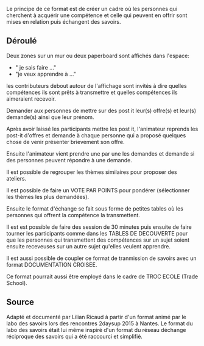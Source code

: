 <!--

---
title: Marché des compétences
description: Le principe de ce format est de créer un cadre où les personnes qui cherchent à acquérir une compétence et celle qui peuvent en offrir sont mises en relation puis échangent des savoirs.

image_url: 
---

-->


Le principe de ce format est de créer un cadre où les personnes qui cherchent à acquérir une compétence et celle qui peuvent en offrir sont mises en relation puis échangent des savoirs.

## Déroulé

Deux zones sur un mur ou deux paperboard sont affichés dans l'espace: 
* " je sais faire ..." 
* "je veux apprendre à ..."

les contributeurs debout autour de l'affichage sont invités à dire quelles compétences ils sont prêts à transmettre et quelles compétences ils aimeraient recevoir.

Demander aux personnes de mettre sur des post it leur(s) offre(s) et leur(s) demande(s) ainsi que leur prénom.

Après avoir laissé les participants mettre les post it, l'animateur reprends les post-it d'offres et demande à chaque personne qui a proposé quelques chose de venir présenter brievement son offre.

Ensuite l'animateur vient prendre une par une les demandes et demande si des personnes peuvent répondre à une demande.

Il est possible de regrouper les thèmes similaires pour proposer des ateliers.

Il est possible de faire un VOTE PAR POINTS pour pondérer (sélectionner les thèmes les plus demandées).

Ensuite le format d'échange se fait sous forme de petites tables où les personnes qui offrent la compétence la transmettent.

Il est est possible de faire des session de 30 minutes puis ensuite de faire tourner les participants comme dans les TABLES DE DECOUVERTE pour que les personnes qui transmettent des compétences sur un sujet soient ensuite receveuses sur un autre sujet qu'elles veulent apprendre.

Il est aussi possible de coupler ce format de tranmission de savoirs avec un format DOCUMENTATION CROISEE.

Ce format pourrait aussi être employé dans le cadre de TROC ECOLE (Trade School).

## Source

Adapté et documenté par Lilian Ricaud à partir d'un format animé par le labo des savoirs lors des rencontres 2daysup 2015 à Nantes. Le format du labo des savoirs était lui même inspiré d'un format du réseau déchange réciproque des savoirs qui a été raccourci et simplifié.
